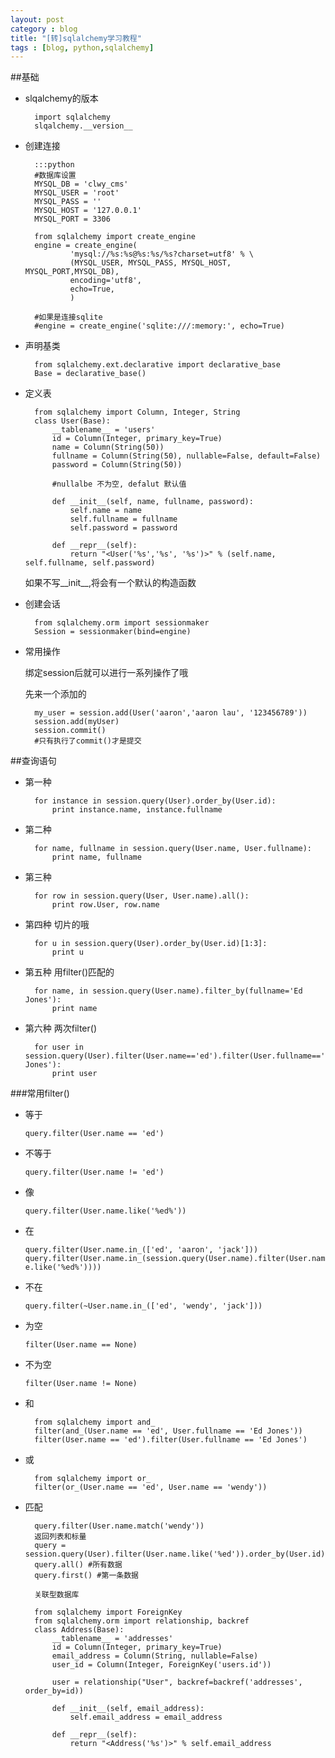 ```yaml
---
layout: post
category : blog
title: "[转]sqlalchemy学习教程"
tags : [blog, python,sqlalchemy]
---
```


##基础

+ slqalchemy的版本  

        import sqlalchemy
        slqalchemy.__version__

+ 创建连接  

        :::python
        #数据库设置
        MYSQL_DB = 'clwy_cms'
        MYSQL_USER = 'root'
        MYSQL_PASS = ''
        MYSQL_HOST = '127.0.0.1'
        MYSQL_PORT = 3306

        from sqlalchemy import create_engine
        engine = create_engine(
                'mysql://%s:%s@%s:%s/%s?charset=utf8' % \
                (MYSQL_USER, MYSQL_PASS, MYSQL_HOST, MYSQL_PORT,MYSQL_DB), 
                encoding='utf8',
                echo=True,
                )

        #如果是连接sqlite
        #engine = create_engine('sqlite:///:memory:', echo=True)
        
+ 声明基类  

        from sqlalchemy.ext.declarative import declarative_base
        Base = declarative_base()
        
+ 定义表

        from sqlalchemy import Column, Integer, String
        class User(Base):
            __tablename__ = 'users'
            id = Column(Integer, primary_key=True)
            name = Column(String(50))
            fullname = Column(String(50), nullable=False, default=False)
            password = Column(String(50))
            
            #nullalbe 不为空, defalut 默认值

            def __init__(self, name, fullname, password):
                self.name = name
                self.fullname = fullname
                self.password = password

            def __repr__(self):
                return "<User('%s','%s', '%s')>" % (self.name, self.fullname, self.password)
                
    如果不写__init__,将会有一个默认的构造函数

+ 创建会话

        from sqlalchemy.orm import sessionmaker
        Session = sessionmaker(bind=engine)
        
+ 常用操作

    绑定session后就可以进行一系列操作了哦

    先来一个添加的

        my_user = session.add(User('aaron','aaron lau', '123456789'))
        session.add(myUser)
        session.commit()
        #只有执行了commit()才是提交
    
    
##查询语句 

+ 第一种

        for instance in session.query(User).order_by(User.id):
            print instance.name, instance.fullname

+ 第二种

        for name, fullname in session.query(User.name, User.fullname):
            print name, fullname

+ 第三种 

        for row in session.query(User, User.name).all(): 
            print row.User, row.name

+ 第四种 切片的哦

        for u in session.query(User).order_by(User.id)[1:3]: 
            print u

+ 第五种 用filter()匹配的

        for name, in session.query(User.name).filter_by(fullname='Ed Jones'): 
            print name

+ 第六种 两次filter()  

        for user in session.query(User).filter(User.name=='ed').filter(User.fullname=='Ed Jones'): 
            print user
            
###常用filter()  

+ 等于

  `query.filter(User.name == 'ed')`

+ 不等于

  `query.filter(User.name != 'ed')`

+ 像

  `query.filter(User.name.like('%ed%'))`

+ 在 

  `query.filter(User.name.in_(['ed', 'aaron', 'jack']))`
  `query.filter(User.name.in_(session.query(User.name).filter(User.name.like('%ed%'))))`

+ 不在

  `query.filter(~User.name.in_(['ed', 'wendy', 'jack']))`

+ 为空

  `filter(User.name == None)`

+ 不为空

  `filter(User.name != None)`

+ 和

        from sqlalchemy import and_
        filter(and_(User.name == 'ed', User.fullname == 'Ed Jones'))
        filter(User.name == 'ed').filter(User.fullname == 'Ed Jones')

+ 或

        from sqlalchemy import or_
        filter(or_(User.name == 'ed', User.name == 'wendy'))

+ 匹配

        query.filter(User.name.match('wendy'))
        返回列表和标量
        query = session.query(User).filter(User.name.like('%ed')).order_by(User.id)
        query.all() #所有数据
        query.first() #第一条数据
        
        关联型数据库
        
        from sqlalchemy import ForeignKey
        from sqlalchemy.orm import relationship, backref
        class Address(Base):
            __tablename__ = 'addresses'
            id = Column(Integer, primary_key=True)
            email_address = Column(String, nullable=False)
            user_id = Column(Integer, ForeignKey('users.id'))
      
            user = relationship("User", backref=backref('addresses', order_by=id))

            def __init__(self, email_address):
                self.email_address = email_address

            def __repr__(self):
                return "<Address('%s')>" % self.email_address
